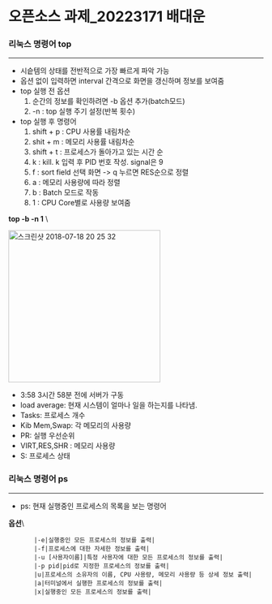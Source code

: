 # 오픈소스 과제_20223171 배대운


### 리눅스 명령어 top
---

*  시슽템의 상태를 전반적으로 가장 빠르게 파악 가능
*  옵션 없이 입력하면 interval 간격으로 화면을 갱신하며 정보를 보여줌
*  top 실행 전 옵션
   1) 순간의 정보를 확인하려면 -b 옵션 추가(batch모드)
   2) -n : top 실행 주기 설정(반복 횟수)
* top 실행 후 명령어
   1) shift + p : CPU 사용률 내림차순
   2) shit + m : 메모리 사용률 내림차순
   3) shift + t : 프로세스가 돌아가고 있는 시간 순
   4) k : kill. k 입력 후 PID 번호 작성. signal은 9
   5) f : sort field 선택 화면 -> q 누르면 RES순으로 정렬
   6) a : 메모리 사용량에 따라 정렬
   7) b : Batch 모드로 작동
   8) 1 : CPU Core별로 사용량 보여줌


__top -b -n 1__ \

<img width="300" alt="스크린샷 2018-07-18 20 25 32" src="https://user-images.githubusercontent.com/106725929/171567728-08303b63-998b-469c-81f3-0ef4f2eaff08.png">


*  3:58 3시간 58분 전에 서버가 구동
*  load average: 현재 시스템이 얼마나 일을 하는지를 나타냄.
*  Tasks: 프로세스 개수 
*  Kib Mem,Swap: 각 메모리의 사용량
*  PR: 실행 우선순위
*  VIRT,RES,SHR : 메모리 사용량
*  S: 프로세스 상태

### 리눅스 명령어 ps
---
* ps: 현재 실행중인 프로세스의 목록을 보는 명령어


__옵션__\

           |-e|실행중인 모든 프로세스의 정보를 출력|
           |-f|프로세스에 대한 자세한 정보를 출력|
           |-u [사용자이름]|특정 사용자에 대한 모든 프로세스의 정보를 출력|
           |-p pid|pid로 지정한 프로세스의 정보를 출력|
           |u|프로세스의 소유자의 이름, CPU 사용량, 메모리 사용량 등 상세 정보 출력|
           |a|터미널에서 실행한 프로세스의 정보를 출력|
           |x|실행중인 모든 프로세스의 정보를 출력|


